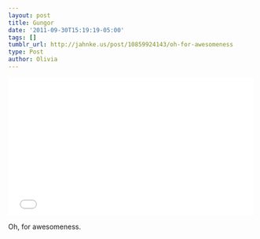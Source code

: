 ```yaml
---
layout: post
title: Gungor
date: '2011-09-30T15:19:19-05:00'
tags: []
tumblr_url: http://jahnke.us/post/10859924143/oh-for-awesomeness
type: Post
author: Olivia
---
```


<iframe width="500" height="281" src="//www.youtube.com/embed/9vHFsXOdTt0" frameborder="0" allowfullscreen></iframe>

Oh, for awesomeness.
